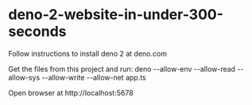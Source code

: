 # deno-2-website-in-under-300-seconds

Follow instructions to install deno 2 at deno.com

Get the files from this project and run: deno --allow-env --allow-read --allow-sys --allow-write --allow-net app.ts

Open browser at http://localhost:5678
